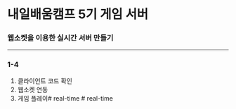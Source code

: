 # 내일배움캠프 5기 게임 서버
### 웹소켓을 이용한 실시간 서버 만들기

---

### 1-4
1. 클라이언트 코드 확인
2. 웹소켓 연동 
3. 게임 플레이#   r e a l - t i m e  
 #   r e a l - t i m e  
 
